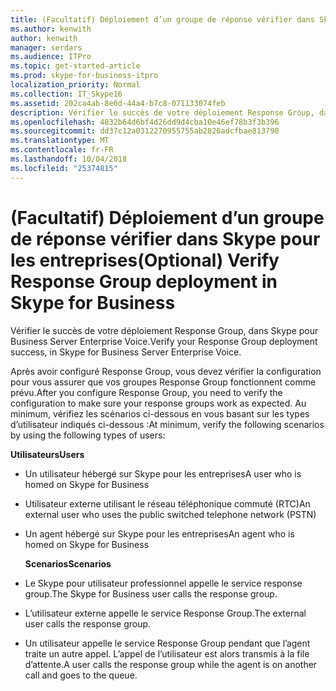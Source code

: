 ```yaml
---
title: (Facultatif) Déploiement d’un groupe de réponse vérifier dans Skype pour les entreprises
ms.author: kenwith
author: kenwith
manager: serdars
ms.audience: ITPro
ms.topic: get-started-article
ms.prod: skype-for-business-itpro
localization_priority: Normal
ms.collection: IT_Skype16
ms.assetid: 202ca4ab-8e6d-44a4-b7c8-071133074feb
description: Vérifier le succès de votre déploiement Response Group, dans Skype pour Business Server Enterprise Voice.
ms.openlocfilehash: 4832b64d6bf4d26dd9d4cba10e46ef78b3f3b396
ms.sourcegitcommit: dd37c12a0312270955755ab2826adcfbae813790
ms.translationtype: MT
ms.contentlocale: fr-FR
ms.lasthandoff: 10/04/2018
ms.locfileid: "25374815"
---
```

# <a name="optional-verify-response-group-deployment-in-skype-for-business"></a><span data-ttu-id="6c9d7-103">(Facultatif) Déploiement d’un groupe de réponse vérifier dans Skype pour les entreprises</span><span class="sxs-lookup"><span data-stu-id="6c9d7-103">(Optional) Verify Response Group deployment in Skype for Business</span></span>
 
<span data-ttu-id="6c9d7-104">Vérifier le succès de votre déploiement Response Group, dans Skype pour Business Server Enterprise Voice.</span><span class="sxs-lookup"><span data-stu-id="6c9d7-104">Verify your Response Group deployment success, in Skype for Business Server Enterprise Voice.</span></span>
  
<span data-ttu-id="6c9d7-105">Après avoir configuré Response Group, vous devez vérifier la configuration pour vous assurer que vos groupes Response Group fonctionnent comme prévu.</span><span class="sxs-lookup"><span data-stu-id="6c9d7-105">After you configure Response Group, you need to verify the configuration to make sure your response groups work as expected.</span></span> <span data-ttu-id="6c9d7-106">Au minimum, vérifiez les scénarios ci-dessous en vous basant sur les types d’utilisateur indiqués ci-dessous :</span><span class="sxs-lookup"><span data-stu-id="6c9d7-106">At minimum, verify the following scenarios by using the following types of users:</span></span>
  
 <span data-ttu-id="6c9d7-107">**Utilisateurs**</span><span class="sxs-lookup"><span data-stu-id="6c9d7-107">**Users**</span></span>
  
- <span data-ttu-id="6c9d7-108">Un utilisateur hébergé sur Skype pour les entreprises</span><span class="sxs-lookup"><span data-stu-id="6c9d7-108">A user who is homed on Skype for Business</span></span>
    
- <span data-ttu-id="6c9d7-109">Utilisateur externe utilisant le réseau téléphonique commuté (RTC)</span><span class="sxs-lookup"><span data-stu-id="6c9d7-109">An external user who uses the public switched telephone network (PSTN)</span></span>
    
- <span data-ttu-id="6c9d7-110">Un agent hébergé sur Skype pour les entreprises</span><span class="sxs-lookup"><span data-stu-id="6c9d7-110">An agent who is homed on Skype for Business</span></span>
    
  <span data-ttu-id="6c9d7-111">**Scenarios**</span><span class="sxs-lookup"><span data-stu-id="6c9d7-111">**Scenarios**</span></span>
  
- <span data-ttu-id="6c9d7-112">Le Skype pour utilisateur professionnel appelle le service response group.</span><span class="sxs-lookup"><span data-stu-id="6c9d7-112">The Skype for Business user calls the response group.</span></span>
    
- <span data-ttu-id="6c9d7-113">L’utilisateur externe appelle le service Response Group.</span><span class="sxs-lookup"><span data-stu-id="6c9d7-113">The external user calls the response group.</span></span>
    
- <span data-ttu-id="6c9d7-114">Un utilisateur appelle le service Response Group pendant que l’agent traite un autre appel. L’appel de l’utilisateur est alors transmis à la file d’attente.</span><span class="sxs-lookup"><span data-stu-id="6c9d7-114">A user calls the response group while the agent is on another call and goes to the queue.</span></span>
    

